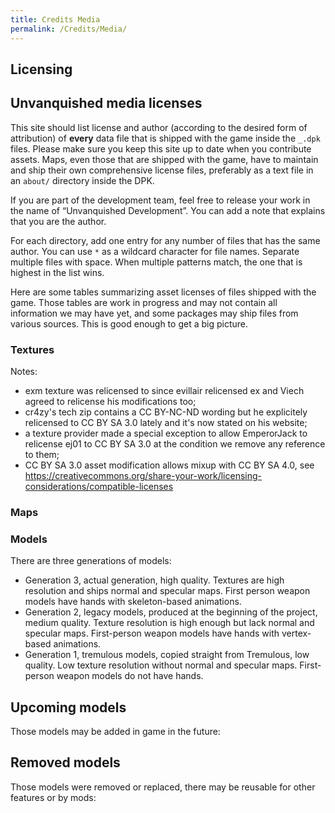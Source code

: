 ```yaml
---
title: Credits Media
permalink: /Credits/Media/
---
```


## Licensing

## Unvanquished media licenses

This site should list license and author (according to the desired form
of attribution) of **every** data file that is shipped with the game
inside the <filename>`_`<version>`.dpk` files. Please make sure you keep
this site up to date when you contribute assets. Maps, even those that
are shipped with the game, have to maintain and ship their own
comprehensive license files, preferably as a text file in an `about/`
directory inside the DPK.

If you are part of the development team, feel free to release your work
in the name of “Unvanquished Development”. You can add a note that
explains that you are the author.

For each directory, add one entry for any number of files that has the
same author. You can use `*` as a wildcard character for file names.
Separate multiple files with space. When multiple patterns match, the
one that is highest in the list wins.

Here are some tables summarizing asset licenses of files shipped with
the game. Those tables are work in progress and may not contain all
information we may have yet, and some packages may ship files from
various sources. This is good enough to get a big picture.

### Textures

Notes:

- exm texture was relicensed to since evillair relicensed ex and Viech
  agreed to relicense his modifications too;
- cr4zy's tech zip contains a CC BY-NC-ND wording but he explicitely
  relicensed to CC BY SA 3.0 lately and it's now stated on his website;
- a texture provider made a special exception to allow EmperorJack to
  relicense ej01 to CC BY SA 3.0 at the condition we remove any
  reference to them;
- CC BY SA 3.0 asset modification allows mixup with CC BY SA 4.0,
  see
  <https://creativecommons.org/share-your-work/licensing-considerations/compatible-licenses>

### Maps

### Models

There are three generations of models:

- Generation 3, actual generation, high quality. Textures are high
  resolution and ships normal and specular maps. First person weapon
  models have hands with skeleton-based animations.
- Generation 2, legacy models, produced at the beginning of the project,
  medium quality. Texture resolution is high enough but lack normal and
  specular maps. First-person weapon models have hands with vertex-based
  animations.
- Generation 1, tremulous models, copied straight from Tremulous, low
  quality. Low texture resolution without normal and specular maps.
  First-person weapon models do not have hands.

## Upcoming models

Those models may be added in game in the future:

## Removed models

Those models were removed or replaced, there may be reusable for other
features or by mods: